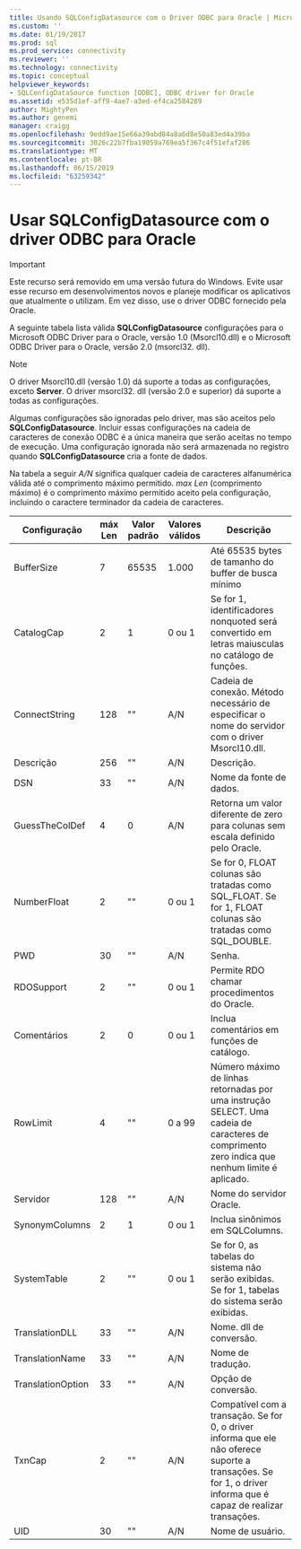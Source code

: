 ```yaml
---
title: Usando SQLConfigDatasource com o Driver ODBC para Oracle | Microsoft Docs
ms.custom: ''
ms.date: 01/19/2017
ms.prod: sql
ms.prod_service: connectivity
ms.reviewer: ''
ms.technology: connectivity
ms.topic: conceptual
helpviewer_keywords:
- SQLConfigDataSource function [ODBC], ODBC driver for Oracle
ms.assetid: e535d1ef-aff9-4ae7-a3ed-ef4ca2584289
author: MightyPen
ms.author: genemi
manager: craigg
ms.openlocfilehash: 9edd9ae15e66a39abd84a8a6d8e50a83ed4a39ba
ms.sourcegitcommit: 3026c22b7fba19059a769ea5f367c4f51efaf286
ms.translationtype: MT
ms.contentlocale: pt-BR
ms.lasthandoff: 06/15/2019
ms.locfileid: "63259342"
---
```

# <a name="using-sqlconfigdatasource-with-the-odbc-driver-for-oracle"></a>Usar SQLConfigDatasource com o driver ODBC para Oracle
> [!IMPORTANT]  
>  Este recurso será removido em uma versão futura do Windows. Evite usar esse recurso em desenvolvimentos novos e planeje modificar os aplicativos que atualmente o utilizam. Em vez disso, use o driver ODBC fornecido pela Oracle.  
  
 A seguinte tabela lista válida **SQLConfigDatasource** configurações para o Microsoft ODBC Driver para o Oracle, versão 1.0 (Msorcl10.dll) e o Microsoft ODBC Driver para o Oracle, versão 2.0 (msorcl32. dll).  
  
> [!NOTE]  
>  O driver Msorcl10.dll (versão 1.0) dá suporte a todas as configurações, exceto **Server**. O driver msorcl32. dll (versão 2.0 e superior) dá suporte a todas as configurações.  
  
 Algumas configurações são ignoradas pelo driver, mas são aceitos pelo **SQLConfigDatasource**. Incluir essas configurações na cadeia de caracteres de conexão ODBC é a única maneira que serão aceitas no tempo de execução. Uma configuração ignorada não será armazenada no registro quando **SQLConfigDatasource** cria a fonte de dados.  
  
 Na tabela a seguir *A/N* significa qualquer cadeia de caracteres alfanumérica válida até o comprimento máximo permitido. *max Len* (comprimento máximo) é o comprimento máximo permitido aceito pela configuração, incluindo o caractere terminador da cadeia de caracteres.  
  
|Configuração|máx Len|Valor padrão|Valores válidos|Descrição|  
|-------------|-------------|-------------------|------------------|-----------------|  
|BufferSize|7|65535|1\.000|Até 65535 bytes de tamanho do buffer de busca mínimo|  
|CatalogCap|2|1|0 ou 1|Se for 1, identificadores nonquoted será convertido em letras maiusculas no catálogo de funções.|  
|ConnectString|128|""|A/N|Cadeia de conexão. Método necessário de especificar o nome do servidor com o driver Msorcl10.dll.|  
|Descrição|256|""|A/N|Descrição.|  
|DSN|33|""|A/N|Nome da fonte de dados.|  
|GuessTheColDef|4|0|A/N|Retorna um valor diferente de zero para colunas sem escala definido pelo Oracle.|  
|NumberFloat|2|""|0 ou 1|Se for 0, FLOAT colunas são tratadas como SQL_FLOAT. Se for 1, FLOAT colunas são tratadas como SQL_DOUBLE.|  
|PWD|30|""|A/N|Senha.|  
|RDOSupport|2|""|0 ou 1|Permite RDO chamar procedimentos do Oracle.|  
|Comentários|2|0|0 ou 1|Inclua comentários em funções de catálogo.|  
|RowLimit|4|""|0 a 99|Número máximo de linhas retornadas por uma instrução SELECT. Uma cadeia de caracteres de comprimento zero indica que nenhum limite é aplicado.|  
|Servidor|128|""|A/N|Nome do servidor Oracle.|  
|SynonymColumns|2|1|0 ou 1|Inclua sinônimos em SQLColumns.|  
|SystemTable|2|""|0 ou 1|Se for 0, as tabelas do sistema não serão exibidas. Se for 1, tabelas do sistema serão exibidas.|  
|TranslationDLL|33|""|A/N|Nome. dll de conversão.|  
|TranslationName|33|""|A/N|Nome de tradução.|  
|TranslationOption|33|""|A/N|Opção de conversão.|  
|TxnCap|2|""|A/N|Compatível com a transação. Se for 0, o driver informa que ele não oferece suporte a transações. Se for 1, o driver informa que é capaz de realizar transações.|  
|UID|30|""|A/N|Nome de usuário.|
